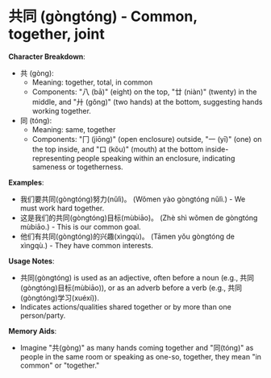# **共同 (gòngtóng) - Common, together, joint**

**Character Breakdown**:  
- 共 (gòng):
  - Meaning: together, total, in common
  - Components: "八 (bā)" (eight) on the top, "廿 (niàn)" (twenty) in the middle, and "廾 (gǒng)" (two hands) at the bottom, suggesting hands working together.  
- 同 (tóng):
  - Meaning: same, together
  - Components: "冂 (jiōng)" (open enclosure) outside, "一 (yī)" (one) on the top inside, and "口 (kǒu)" (mouth) at the bottom inside-representing people speaking within an enclosure, indicating sameness or togetherness.

**Examples**:  
- 我们要共同(gòngtóng)努力(nǔlì)。 (Wǒmen yào gòngtóng nǔlì.) - We must work hard together.  
- 这是我们的共同(gòngtóng)目标(mùbiāo)。 (Zhè shì wǒmen de gòngtóng mùbiāo.) - This is our common goal.  
- 他们有共同(gòngtóng)的兴趣(xìngqù)。 (Tāmen yǒu gòngtóng de xìngqù.) - They have common interests.

**Usage Notes**:  
- 共同(gòngtóng) is used as an adjective, often before a noun (e.g., 共同(gòngtóng)目标(mùbiāo)), or as an adverb before a verb (e.g., 共同(gòngtóng)学习(xuéxí)).  
- Indicates actions/qualities shared together or by more than one person/party.

**Memory Aids**:  
- Imagine "共(gòng)" as many hands coming together and "同(tóng)" as people in the same room or speaking as one-so, together, they mean "in common" or "together."